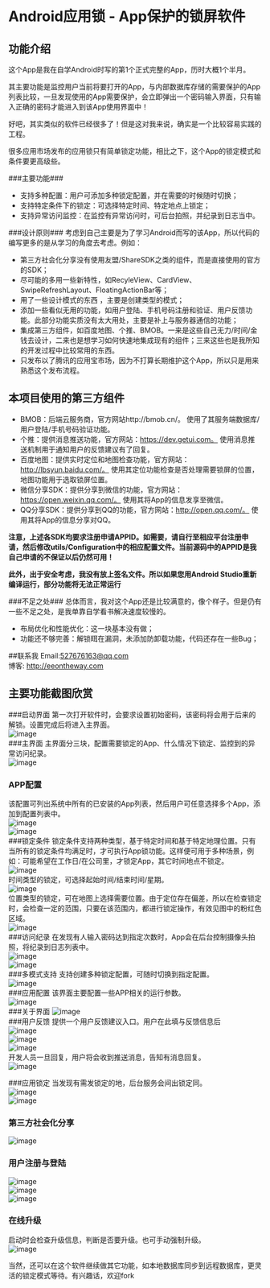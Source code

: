 Android应用锁 - App保护的锁屏软件
===================================================
功能介绍
---------------------------------------------------
这个App是我在自学Android时写的第1个正式完整的App，历时大概1个半月。   
  
其主要功能是监控用户当前将要打开的App，与内部数据库存储的需要保护的App列表比较，一旦发现使用的App需要保护，会立即弹出一个密码输入界面，只有输入正确的密码才能进入到该App使用界面中！    

好吧，其实类似的软件已经很多了！但是这对我来说，确实是一个比较容易实践的工程。   

很多应用市场发布的应用锁只有简单锁定功能，相比之下，这个App的锁定模式和条件要更高级些。

###主要功能###
* 支持多种配置：用户可添加多种锁定配置，并在需要的时候随时切换；
* 支持特定条件下的锁定：可选择特定时间、特定地点上锁定；
* 支持异常访问监控：在监控有异常访问时，可后台拍照，并纪录到日志当中。  

###设计原则###
考虑到自己主要是为了学习Android而写的该App，所以代码的编写更多的是从学习的角度去考虑。例如：  

* 第三方社会化分享没有使用友盟/ShareSDK之类的组件，而是直接使用的官方的SDK；
* 尽可能的多用一些新特性，如RecyleView、CardView、SwipeRefreshLayout、FloatingActionBar等；
* 用了一些设计模式的东西 ，主要是创建类型的模式；
* 添加一些看似无用的功能，如用户登陆、手机号码注册和验证、用户反馈功能。此部分功能实质没有太大用处，主要是补上与服务器通信的功能；
* 集成第三方组件，如百度地图、个推、BMOB。一来是这些自己无力/时间/金钱去设计，二来也是想学习如何快速地集成现有的组件；三来这些也是我所知的开发过程中比较常用的东西。
* 只发布以了腾讯的应用宝市场，因为不打算长期维护这个App，所以只是用来熟悉这个发布流程。

## 本项目使用的第三方组件
* BMOB：后端云服务商，官方网站http://bmob.cn/。  使用了其服务端数据库/用户登陆/手机号码验证功能。  
* 个推：提供消息推送功能，官方网站：https://dev.getui.com。  使用消息推送机制用于通知用户的反馈建议有了回复。  
* 百度地图：提供实时定位和地图检查功能，官方网站：http://lbsyun.baidu.com/。 使用其定位功能检查是否处理需要锁屏的位置，地图功能用于选取锁屏位置。  
* 微信分享SDK：提供分享到微信的功能，官方网站：https://open.weixin.qq.com/。  使用其将App的信息发享至微信。
* QQ分享SDK：提供分享到QQ的功能，官方网站：http://open.qq.com/。    使用其将App的信息分享对QQ。

**注意，上述各SDK均要求注册申请APPID。如需要，请自行至相应平台注册申请，然后修改utils/Configuration中的相应配置文件。当前源码中的APPID是我自己申请的不保证以后仍然可用！**

**此外，出于安全考虑，我没有放上签名文件。所以如果您用Android Studio重新编译运行，部分功能将无法正常运行**

###不足之处###
总体而言，我对这个App还是比较满意的，像个样子。但是仍有一些不足之处，是我单靠自学看书解决速度较慢的。  

* 布局优化和性能优化：这一块基本没有做；
* 功能还不够完善：解锁眲在漏洞，未添加防卸载功能，代码还存在一些Bug；

##联系我
Email:527676163@qq.com   
博客: http://eeontheway.com

## 主要功能截图欣赏
###启动界面
第一次打开软件时，会要求设置初始密码，该密码将会用于后来的解锁。设置完成后将进入主界面。  
![image](https://github.com/tongban/AppLocker/raw/master/app/screenshot/device-2016-03-14-105628.png)  
###主界面
主界面分三块，配置需要锁定的App、什么情况下锁定、监控到的异常访问纪录。  
![image](https://github.com/tongban/AppLocker/raw/master/app/screenshot/device-2016-03-14-113411.png)  
### APP配置
该配置可列出系统中所有的已安装的App列表，然后用户可任意选择多个App，添加到配置列表中。  
![image](https://github.com/tongban/AppLocker/raw/master/app/screenshot/device-2016-03-14-110244.png)  
![image](https://github.com/tongban/AppLocker/raw/master/app/screenshot/device-2016-03-14-110212.png)  
###锁定条件
锁定条件支持两种类型，基于特定时间和基于特定地理位置。只有当所有的锁定条件均满足时，才可执行App锁功能。这样便可用于多种场景，例如：可能希望在工作日/在公司里，才锁定App，其它时间地点不锁定。   
![image](https://github.com/tongban/AppLocker/raw/master/app/screenshot/device-2016-03-14-110327.png)   
时间类型的锁定，可选择起始时间/结束时间/星期。      
![image](https://github.com/tongban/AppLocker/raw/master/app/screenshot/device-2016-03-14-110257.png)   
位置类型的锁定，可在地图上选择需要位置。由于定位存在偏差，所以在检查锁定时，会检查一定的范围，只要在该范围内，都进行锁定操作，有效见图中的粉红色区域。  
![image](https://github.com/tongban/AppLocker/raw/master/app/screenshot/device-2016-03-14-110320.png)   
###访问纪录
在发现有人输入密码达到指定次数时，App会在后台控制摄像头拍照，将纪录到日志列表中。  
![image](https://github.com/tongban/AppLocker/raw/master/app/screenshot/device-2016-03-14-110735.png)   
![image](https://github.com/tongban/AppLocker/raw/master/app/screenshot/device-2016-03-14-110744.png)   
###多模式支持
支持创建多种锁定配置，可随时切换到指定配置。  
![image](https://github.com/tongban/AppLocker/raw/master/app/screenshot/device-2016-03-14-114722.png)   
###应用配置
该界面主要配置一些APP相关的运行参数。  
![image](https://github.com/tongban/AppLocker/raw/master/app/screenshot/device-2016-03-14-110500.png)   
###关于界面
![image](https://github.com/tongban/AppLocker/raw/master/app/screenshot/device-2016-03-14-110541.png)   
###用户反馈
提供一个用户反馈建议入口。用户在此填与反馈信息后   
![image](https://github.com/tongban/AppLocker/raw/master/app/screenshot/device-2016-03-14-110554.png)   
![image](https://github.com/tongban/AppLocker/raw/master/app/screenshot/device-2016-03-14-110602.png)   
![image](https://github.com/tongban/AppLocker/raw/master/app/screenshot/device-2016-03-14-110608.png)   
开发人员一旦回复，用户将会收到推送消息，告知有消息回复。   
![image](https://github.com/tongban/AppLocker/raw/master/app/screenshot/device-2016-03-14-163548.png)   

###应用锁定
当发现有需发锁定的地，后台服务会间出锁定同。   
![image](https://github.com/tongban/AppLocker/raw/master/app/screenshot/device-2016-03-14-110658.png)   
![image](https://github.com/tongban/AppLocker/raw/master/app/screenshot/device-2016-03-14-110722.png)   

### 第三方社会化分享
![image](https://github.com/tongban/AppLocker/raw/master/app/screenshot/device-2016-03-14-110348.png)   
### 用户注册与登陆
![image](https://github.com/tongban/AppLocker/raw/master/app/screenshot/device-2016-03-14-110419.png)   
![image](https://github.com/tongban/AppLocker/raw/master/app/screenshot/device-2016-03-14-110427.png)   
![image](https://github.com/tongban/AppLocker/raw/master/app/screenshot/device-2016-03-14-110437.png)   
### 在线升级
启动时会检查升级信息，判断是否要升级。也可手动强制升级。   
![image](https://github.com/tongban/AppLocker/raw/master/app/screenshot/device-2016-03-14-112932.png)   

当然，还可以在这个软件继续做其它功能，如本地数据库同步到远程数据库，更灵活的锁定模式等待。有兴趣话，欢迎fork
